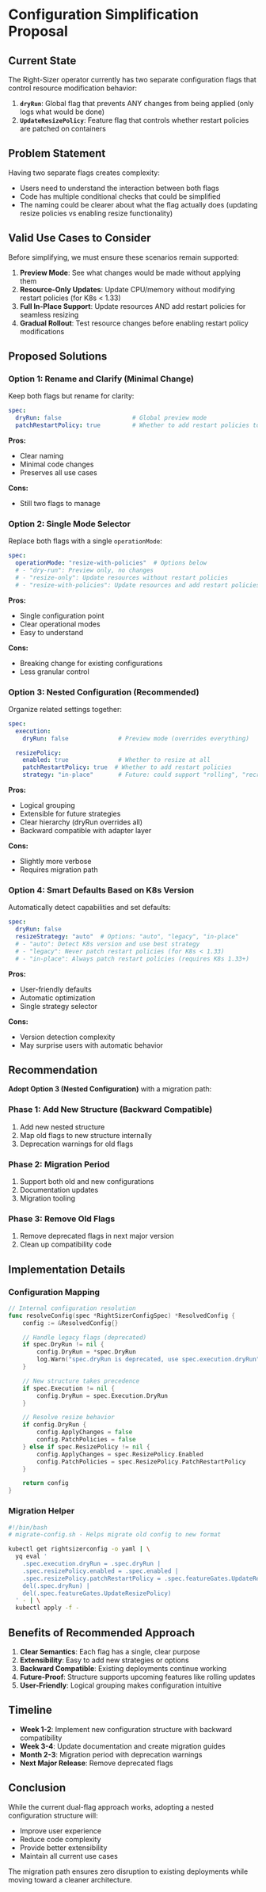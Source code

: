 # Configuration Simplification Proposal

## Current State

The Right-Sizer operator currently has two separate configuration flags that control resource modification behavior:

1. **`dryRun`**: Global flag that prevents ANY changes from being applied (only logs what would be done)
2. **`UpdateResizePolicy`**: Feature flag that controls whether restart policies are patched on containers

## Problem Statement

Having two separate flags creates complexity:
- Users need to understand the interaction between both flags
- Code has multiple conditional checks that could be simplified
- The naming could be clearer about what the flag actually does (updating resize policies vs enabling resize functionality)

## Valid Use Cases to Consider

Before simplifying, we must ensure these scenarios remain supported:

1. **Preview Mode**: See what changes would be made without applying them
2. **Resource-Only Updates**: Update CPU/memory without modifying restart policies (for K8s < 1.33)
3. **Full In-Place Support**: Update resources AND add restart policies for seamless resizing
4. **Gradual Rollout**: Test resource changes before enabling restart policy modifications

## Proposed Solutions

### Option 1: Rename and Clarify (Minimal Change)

Keep both flags but rename for clarity:

```yaml
spec:
  dryRun: false                    # Global preview mode
  patchRestartPolicy: true         # Whether to add restart policies to containers
```

**Pros:**
- Clear naming
- Minimal code changes
- Preserves all use cases

**Cons:**
- Still two flags to manage

### Option 2: Single Mode Selector

Replace both flags with a single `operationMode`:

```yaml
spec:
  operationMode: "resize-with-policies"  # Options below
  # - "dry-run": Preview only, no changes
  # - "resize-only": Update resources without restart policies
  # - "resize-with-policies": Update resources and add restart policies
```

**Pros:**
- Single configuration point
- Clear operational modes
- Easy to understand

**Cons:**
- Breaking change for existing configurations
- Less granular control

### Option 3: Nested Configuration (Recommended)

Organize related settings together:

```yaml
spec:
  execution:
    dryRun: false              # Preview mode (overrides everything)

  resizePolicy:
    enabled: true              # Whether to resize at all
    patchRestartPolicy: true  # Whether to add restart policies
    strategy: "in-place"       # Future: could support "rolling", "recreate"
```

**Pros:**
- Logical grouping
- Extensible for future strategies
- Clear hierarchy (dryRun overrides all)
- Backward compatible with adapter layer

**Cons:**
- Slightly more verbose
- Requires migration path

### Option 4: Smart Defaults Based on K8s Version

Automatically detect capabilities and set defaults:

```yaml
spec:
  dryRun: false
  resizeStrategy: "auto"  # Options: "auto", "legacy", "in-place"
  # - "auto": Detect K8s version and use best strategy
  # - "legacy": Never patch restart policies (for K8s < 1.33)
  # - "in-place": Always patch restart policies (requires K8s 1.33+)
```

**Pros:**
- User-friendly defaults
- Automatic optimization
- Single strategy selector

**Cons:**
- Version detection complexity
- May surprise users with automatic behavior

## Recommendation

**Adopt Option 3 (Nested Configuration)** with a migration path:

### Phase 1: Add New Structure (Backward Compatible)
1. Add new nested structure
2. Map old flags to new structure internally
3. Deprecation warnings for old flags

### Phase 2: Migration Period
1. Support both old and new configurations
2. Documentation updates
3. Migration tooling

### Phase 3: Remove Old Flags
1. Remove deprecated flags in next major version
2. Clean up compatibility code

## Implementation Details

### Configuration Mapping

```go
// Internal configuration resolution
func resolveConfig(spec *RightSizerConfigSpec) *ResolvedConfig {
    config := &ResolvedConfig{}

    // Handle legacy flags (deprecated)
    if spec.DryRun != nil {
        config.DryRun = *spec.DryRun
        log.Warn("spec.dryRun is deprecated, use spec.execution.dryRun")
    }

    // New structure takes precedence
    if spec.Execution != nil {
        config.DryRun = spec.Execution.DryRun
    }

    // Resolve resize behavior
    if config.DryRun {
        config.ApplyChanges = false
        config.PatchPolicies = false
    } else if spec.ResizePolicy != nil {
        config.ApplyChanges = spec.ResizePolicy.Enabled
        config.PatchPolicies = spec.ResizePolicy.PatchRestartPolicy
    }

    return config
}
```

### Migration Helper

```bash
#!/bin/bash
# migrate-config.sh - Helps migrate old config to new format

kubectl get rightsizerconfig -o yaml | \
  yq eval '
    .spec.execution.dryRun = .spec.dryRun |
    .spec.resizePolicy.enabled = .spec.enabled |
    .spec.resizePolicy.patchRestartPolicy = .spec.featureGates.UpdateResizePolicy |
    del(.spec.dryRun) |
    del(.spec.featureGates.UpdateResizePolicy)
  ' - | \
  kubectl apply -f -
```

## Benefits of Recommended Approach

1. **Clear Semantics**: Each flag has a single, clear purpose
2. **Extensibility**: Easy to add new strategies or options
3. **Backward Compatible**: Existing deployments continue working
4. **Future-Proof**: Structure supports upcoming features like rolling updates
5. **User-Friendly**: Logical grouping makes configuration intuitive

## Timeline

- **Week 1-2**: Implement new configuration structure with backward compatibility
- **Week 3-4**: Update documentation and create migration guides
- **Month 2-3**: Migration period with deprecation warnings
- **Next Major Release**: Remove deprecated flags

## Conclusion

While the current dual-flag approach works, adopting a nested configuration structure will:
- Improve user experience
- Reduce code complexity
- Provide better extensibility
- Maintain all current use cases

The migration path ensures zero disruption to existing deployments while moving toward a cleaner architecture.
